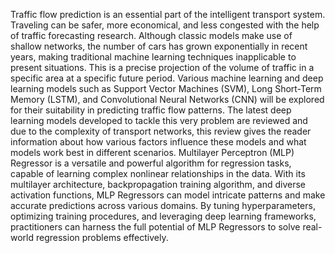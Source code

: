 Traffic flow prediction is an essential part of the intelligent transport system. Traveling can be 
safer, more economical, and less congested with the help of traffic forecasting research. 
Although classic models make use of shallow networks, the number of cars has grown 
exponentially in recent years, making traditional machine learning techniques inapplicable to 
present situations. This is a precise projection of the volume of traffic in a specific area at a 
specific future period. Various machine learning and deep learning models such as Support 
Vector Machines (SVM), Long Short-Term Memory (LSTM), and Convolutional Neural 
Networks (CNN) will be explored for their suitability in predicting traffic flow patterns. The 
latest deep learning models developed to tackle this very problem are reviewed and due to the 
complexity of transport networks, this review gives the reader information about how various 
factors influence these models and what models work best in different scenarios. Multilayer 
Perceptron (MLP) Regressor is a versatile and powerful algorithm for regression tasks, capable 
of learning complex nonlinear relationships in the data. With its multilayer architecture, 
backpropagation training algorithm, and diverse activation functions, MLP Regressors can 
model intricate patterns and make accurate predictions across various domains. By tuning 
hyperparameters, optimizing training procedures, and leveraging deep learning frameworks, 
practitioners can harness the full potential of MLP Regressors to solve real-world regression 
problems effectively.

